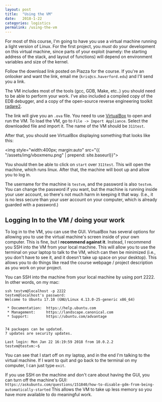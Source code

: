 ```yaml
---
layout: post
title:  "Using the VM"
date:   2018-1-22
categories: logistics
permalink: /using-the-vm
---
```


For most of this course, I'm going to have you use a virtual machine
running a light version of Linux. For the first project, you *must* do
your development on this virtual machine, since parts of your exploit
(namely: the starting address of the stack, and layout of functions)
will depend on environment variables and size of the kernel.

Follow the download link posted on Piazza for the course. If you're an
onlooker and want the link, email me (`kris@cs.haverford.edu`) and
I'll send you a link.

The VM includes most of the tools (gcc, GDB, Make, etc..) you should
need to be able to perform your work. I've also included a compiled
copy of the EDB debugger, and a copy of the open-source reverse
engineering toolkit [radare2](https://github.com/radare/radare2).

The link will give you an `.ova` file. You need to use
[VirtualBox](https://www.virtualbox.org/wiki/Downloads) to open and
run the VM. To load the VM, go to `File -> Import Appliance`. Select
the downloaded file and import it. The name of the VM should be
`311test`.

After that, you should see VirtualBox displaying something that looks
like this:

<img style="width:400px; margin:auto" src="{{ "/assets/img/vboxmenu.png" | prepend: site.baseurl}}">

You should then be able to click on `start` over `311test`. This will
open the machine, which runs linux. After that, the machine will boot
up and allow you to log in.

The username for the machine is `testvm`, and the password is also
`testvm`. You can change the password if you want, but the machine is
running inside your user account, so there's not much harm in keeping
it that way. (I.e., it is no less secure than your user account on
your computer, which is already guarded with a password.)

## Logging In to the VM / doing your work

To log in to the VM, you can use the GUI. VirtualBox has several
options for allowing you to use the virtual machine's screen inside of
your own computer. This is fine, but I **recommend against
it**. Instead, I recommend you SSH into the VM from your local
machine. This will allow you to use the terminal on your laptop to
talk to the VM, which can then be minimized (i.e., you don't have to
see it, and it doesn't take up space on your desktop). This allows you
to do things like read the course webpage / project description as you
work on your project.

You can SSH into the machine from your local machine by using
port 2222. In other words, on my mac:

```
ssh testvm@localhost -p 2222
testvm@localhost's password:
Welcome to Ubuntu 17.10 (GNU/Linux 4.13.0-25-generic x86_64)

 * Documentation:  https://help.ubuntu.com
 * Management:     https://landscape.canonical.com
 * Support:        https://ubuntu.com/advantage


74 packages can be updated.
7 updates are security updates.

Last login: Mon Jan 22 16:19:59 2018 from 10.0.2.2
testvm@testvm:~$
```

You can see that I start off on *my* laptop, and in the end I'm
talking to the virtual machine. If I want to quit and go back to the
terminal on my computer, I can just type `exit`.

If you use SSH on the machine and don't care about having the GUI, you
can turn off the machine's GUI:
`https://askubuntu.com/questions/151840/how-to-disable-gdm-from-being-automatically-started`
This allows the VM to take up less memory so you have more available
to do meaningful work.
